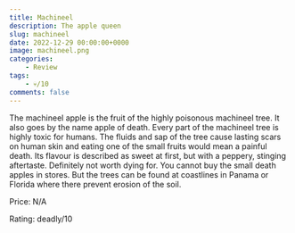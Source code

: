 ```yaml
---
title: Machineel
description: The apple queen
slug: machineel
date: 2022-12-29 00:00:00+0000
image: machineel.png
categories:
    - Review
tags:
    - 💀/10
comments: false
---
```


The machineel apple is the fruit of the highly poisonous machineel tree. It also goes by the name apple of death. 
Every part of the machineel tree is highly toxic for humans. The fluids and sap of the tree cause lasting scars on human skin and eating one of the small fruits would mean a painful death.
Its flavour is described as sweet at first, but with a peppery, stinging aftertaste.  Definitely not worth dying for.
You cannot buy the small death apples in stores. But the trees can be found at coastlines in Panama or Florida where there prevent erosion of the soil.

Price: N/A

Rating: deadly/10